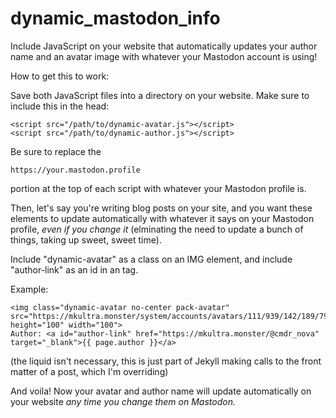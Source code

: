 # dynamic_mastodon_info
Include JavaScript on your website that automatically updates your author name and an avatar image with whatever your Mastodon account is using!

How to get this to work:

Save both JavaScript files into a directory on your website. Make sure to include this in the head:
```
<script src="/path/to/dynamic-avatar.js"></script>
<script src="/path/to/dynamic-author.js"></script>
```
Be sure to replace the
```
https://your.mastodon.profile
```
portion at the top of each script with whatever your Mastodon profile is.

Then, let's say you're writing blog posts on your site, and you want these elements to update automatically with whatever it says on your Mastodon profile, *even if you change it* (elminating the need to update a bunch of things, taking up sweet, sweet time).

Include "dynamic-avatar" as a class on an IMG element, and include "author-link" as an id in an <a> tag.

Example:
```
<img class="dynamic-avatar no-center pack-avatar" src="https://mkultra.monster/system/accounts/avatars/111/939/142/189/797/780/original/f0c02ed45a83472f.png" height="100" width="100">
Author: <a id="author-link" href="https://mkultra.monster/@cmdr_nova" target="_blank">{{ page.author }}</a>
```
(the liquid isn't necessary, this is just part of Jekyll making calls to the front matter of a post, which I'm overriding)

And voila! Now your avatar and author name will update automatically on your website *any time you change them on Mastodon.*
